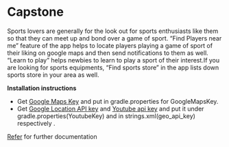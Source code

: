 # Capstone


Sports lovers are generally for the look out for sports enthusiasts like them so that they can meet up and bond over a game of sport. “Find Players near me” feature of the app helps to locate players playing a game of sport of their liking on google maps and then send notifications to them as well. “Learn to play” helps newbies to learn to play a sport of their interest.If you are looking for sports equipments, “Find sports store” in the app lists down sports store in your area as well.

**Installation instructions**

  * Get [Google Maps Key](https://developers.google.com/maps/documentation/android-api/signup)  and put in gradle.properties for GoogleMapsKey. 
  * Get [Google Location API key](https://developers.google.com/places/android-api/signup) and [Youtube api key](https://developers.google.com/youtube/android/player/register) and put it under gradle.properties(YoutubeKey) and in strings.xml(geo_api_key) respectively .
   
  [Refer](https://github.com/Ruchita7/Capstone-Project) for further documentation 
